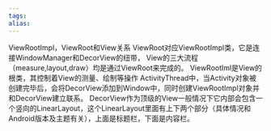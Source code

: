 ```yaml
---
tags: 
alias:
---
```

ViewRootImpl，ViewRoot和View关系 
ViewRoot对应ViewRootImpl类，它是连接WindowManager和DecorView的纽带， View的三大流程（measure,layout,draw）均是通过ViewRoot来完成的。
ViewRootIml是View的根类，其控制着View的测量、绘制等操作 
ActivityThread中，当Activity对象被创建完毕后，会将DecorView添加到Window中，同时创建ViewRootImpl对象并和DecorView建立联系。 DecorView作为顶级的View一般情况下它内部会包含一个竖向的LinearLayout，这个LinearLayout里面有上下两个部分（具体情况和Android版本及主题有关），上面是标题栏，下面是内容栏。

